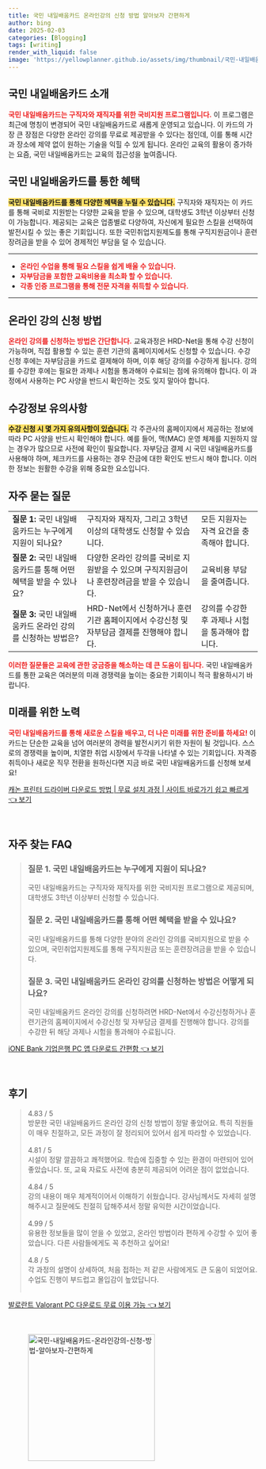 ```yaml
---
title: 국민 내일배움카드 온라인강의 신청 방법 알아보자 간편하게
author: bing
date: 2025-02-03
categories: [Blogging]
tags: [writing]
render_with_liquid: false
image: 'https://yellowplanner.github.io/assets/img/thumbnail/국민-내일배움카드-온라인강의-신청-방법-알아보자-간편하게.webp'
---
```



<h2 id='국민_내일배움카드_소개'>국민 내일배움카드 소개</h2>

<p><b><span style="color: #ee2323;">국민 내일배움카드는 구직자와 재직자를 위한 국비지원 프로그램입니다.</span></b> 이 프로그램은 최근에 명칭이 변경되어 국민 내일배움카드로 새롭게 운영되고 있습니다. 이 카드의 가장 큰 장점은 다양한 온라인 강의를 무료로 제공받을 수 있다는 점인데, 이를 통해 시간과 장소에 제약 없이 원하는 기술을 익힐 수 있게 됩니다. 온라인 교육의 활용이 증가하는 요즘, 국민 내일배움카드는 교육의 접근성을 높여줍니다.</p>

<h2 id='국민_내일배움카드_혜택'>국민 내일배움카드를 통한 혜택</h2>

<p><b><span style="background-color: #ffe066;">국민 내일배움카드를 통해 다양한 혜택을 누릴 수 있습니다.</span></b> 구직자와 재직자는 이 카드를 통해 국비로 지원받는 다양한 교육을 받을 수 있으며, 대학생도 3학년 이상부터 신청이 가능합니다. 제공되는 교육은 업종별로 다양하여, 자신에게 필요한 스킬을 선택하여 발전시킬 수 있는 좋은 기회입니다. 또한 국민취업지원제도를 통해 구직지원금이나 훈련장려금을 받을 수 있어 경제적인 부담을 덜 수 있습니다.</p>

<hr />

<ul>
    <li><b><span style="color: #ee2323;">온라인 수업을 통해 필요 스킬을 쉽게 배울 수 있습니다.</span></b></li>
    <li><b><span style="color: #ee2323;">자부담금을 포함한 교육비용을 최소화 할 수 있습니다.</span></b></li>
    <li><b><span style="color: #ee2323;">각종 인증 프로그램을 통해 전문 자격을 취득할 수 있습니다.</span></b></li>
</ul>

<hr />

<h2 id='온라인_강의_신청_방법'>온라인 강의 신청 방법</h2>

<p><b><span style="color: #ee2323;">온라인 강의를 신청하는 방법은 간단합니다.</span></b> 교육과정은 HRD-Net을 통해 수강 신청이 가능하며, 직접 활용할 수 있는 훈련 기관의 홈페이지에서도 신청할 수 있습니다. 수강 신청 후에는 자부담금을 카드로 결제해야 하며, 이후 해당 강의를 수강하게 됩니다. 강의를 수강한 후에는 필요한 과제나 시험을 통과해야 수료되는 점에 유의해야 합니다. 이 과정에서 사용하는 PC 사양을 반드시 확인하는 것도 잊지 말아야 합니다.</p>

<h2 id='수강정보_유의사항'>수강정보 유의사항</h2>

<p><b><span style="background-color: #ffe066;">수강 신청 시 몇 가지 유의사항이 있습니다.</span></b> 각 주관사의 홈페이지에서 제공하는 정보에 따라 PC 사양을 반드시 확인해야 합니다. 예를 들어, 맥(MAC) 운영 체제를 지원하지 않는 경우가 많으므로 사전에 확인이 필요합니다. 자부담금 결제 시 국민 내일배움카드를 사용해야 하며, 체크카드를 사용하는 경우 잔금에 대한 확인도 반드시 해야 합니다. 이러한 정보는 원활한 수강을 위해 중요한 요소입니다.</p>

<h2 id='자주_묻는_질문'>자주 묻는 질문</h2>

<table>
    <tr>
        <td><b>질문 1:</b> 국민 내일배움카드는 누구에게 지원이 되나요?</td>
        <td>구직자와 재직자, 그리고 3학년 이상의 대학생도 신청할 수 있습니다.</td>
        <td>모든 지원자는 자격 요건을 충족해야 합니다.</td>
    </tr>
    <tr>
        <td><b>질문 2:</b> 국민 내일배움카드를 통해 어떤 혜택을 받을 수 있나요?</td>
        <td>다양한 온라인 강의를 국비로 지원받을 수 있으며 구직지원금이나 훈련장려금을 받을 수 있습니다.</td>
        <td>교육비용 부담을 줄여줍니다.</td>
    </tr>
    <tr>
        <td><b>질문 3:</b> 국민 내일배움카드 온라인 강의를 신청하는 방법은?</td>
        <td>HRD-Net에서 신청하거나 훈련기관 홈페이지에서 수강신청 및 자부담금 결제를 진행해야 합니다.</td>
        <td>강의를 수강한 후 과제나 시험을 통과해야 합니다.</td>
    </tr>
</table>

<p><b><span style="color: #ee2323;">이러한 질문들은 교육에 관한 궁금증을 해소하는 데 큰 도움이 됩니다.</span></b> 국민 내일배움카드를 통한 교육은 여러분의 미래 경쟁력을 높이는 중요한 기회이니 적극 활용하시기 바랍니다.</p>

<h2 id='미래를_위한_노력'>미래를 위한 노력</h2>

<p><b><span style="color: #ee2323;">국민 내일배움카드를 통해 새로운 스킬을 배우고, 더 나은 미래를 위한 준비를 하세요!</span></b> 이 카드는 단순한 교육을 넘어 여러분의 경력을 발전시키기 위한 자원이 될 것입니다. 스스로의 경쟁력을 높이며, 치열한 취업 시장에서 두각을 나타낼 수 있는 기회입니다. 자격증 취득이나 새로운 직무 전환을 원하신다면 지금 바로 국민 내일배움카드를 신청해 보세요!</p>


<p><a class="click-button" title="캐논 프린터 드라이버 다운로드 방법 | 무료 설치 과정 | 사이트 바로가기 쉽고 빠르게" href="https://yellowplanner.github.io/posts/%EC%BA%90%EB%85%BC-%ED%94%84%EB%A6%B0%ED%84%B0-%EB%93%9C%EB%9D%BC%EC%9D%B4%EB%B2%84-%EB%8B%A4%EC%9A%B4%EB%A1%9C%EB%93%9C-%EB%B0%A9%EB%B2%95-%EB%AC%B4%EB%A3%8C-%EC%84%A4%EC%B9%98-%EA%B3%BC%EC%A0%95-%EC%82%AC%EC%9D%B4%ED%8A%B8-%EB%B0%94%EB%A1%9C%EA%B0%80%EA%B8%B0-%EC%89%BD%EA%B3%A0-%EB%B9%A0%EB%A5%B4%EA%B2%8C/" rel="dofollow">캐논 프린터 드라이버 다운로드 방법 | 무료 설치 과정 | 사이트 바로가기 쉽고 빠르게 👈 보기</a></p><br>
<h2 id='자주_찾는_FAQ'>자주 찾는 FAQ</h2>
<div itemscope="" itemtype="https://schema.org/FAQPage">
<blockquote>
<div itemscope="" itemprop="mainEntity" itemtype="https://schema.org/Question">
<h3 itemprop="name">질문 1. 국민 내일배움카드는 누구에게 지원이 되나요?</h3>
<div itemscope="" itemprop="acceptedAnswer" itemtype="https://schema.org/Answer">
<span itemprop="text">
<p>국민 내일배움카드는 구직자와 재직자를 위한 국비지원 프로그램으로 제공되며, 대학생도 3학년 이상부터 신청할 수 있습니다.</p>
</span>
</div>
</div>
<div itemscope="" itemprop="mainEntity" itemtype="https://schema.org/Question">
<h3 itemprop="name">질문 2. 국민 내일배움카드를 통해 어떤 혜택을 받을 수 있나요?</h3>
<div itemscope="" itemprop="acceptedAnswer" itemtype="https://schema.org/Answer">
<span itemprop="text">
<p>국민 내일배움카드를 통해 다양한 분야의 온라인 강의를 국비지원으로 받을 수 있으며, 국민취업지원제도를 통해 구직지원금 또는 훈련장려금을 받을 수 있습니다.</p>
</span>
</div>
</div>
<div itemscope="" itemprop="mainEntity" itemtype="https://schema.org/Question">
<h3 itemprop="name">질문 3. 국민 내일배움카드 온라인 강의를 신청하는 방법은 어떻게 되나요?</h3>
<div itemscope="" itemprop="acceptedAnswer" itemtype="https://schema.org/Answer">
<span itemprop="text">
<p>국민 내일배움카드 온라인 강의를 신청하려면 HRD-Net에서 수강신청하거나 훈련기관의 홈페이지에서 수강신청 및 자부담금 결제를 진행해야 합니다. 강의를 수강한 뒤 해당 과제나 시험을 통과해야 수료됩니다.</p>
</span>
</div>
</div>
</blockquote>
</div>
<p><a class="click-button" title="iONE Bank 기업은행 PC 앱 다운로드 간편함" href="https://yellowplanner.github.io/posts/iONE-Bank-%EA%B8%B0%EC%97%85%EC%9D%80%ED%96%89-PC-%EC%95%B1-%EB%8B%A4%EC%9A%B4%EB%A1%9C%EB%93%9C-%EA%B0%84%ED%8E%B8%ED%95%A8/" rel="dofollow">iONE Bank 기업은행 PC 앱 다운로드 간편함 👈 보기</a></p><br>
<h2 id='후기'>후기</h2>
<div itemscope itemtype="https://schema.org/Product">
  <blockquote>
  <div itemprop="review" itemscope itemtype="https://schema.org/Review">
      <div itemprop="reviewRating" itemscope itemtype="https://schema.org/Rating"> <span itemprop="ratingValue">4.83</span> / <span itemprop="bestRating">5</span> </div>
      <span itemprop="reviewBody">방문한 국민 내일배움카드 온라인 강의 신청 방법이 정말 좋았어요. 특히 직원들이 매우 친절하고, 모든 과정이 잘 정리되어 있어서 쉽게 따라할 수 있었습니다.</span>
  </div>
  <br>
  <div itemprop="review" itemscope itemtype="https://schema.org/Review">
      <div itemprop="reviewRating" itemscope itemtype="https://schema.org/Rating"> <span itemprop="ratingValue">4.81</span> / <span itemprop="bestRating">5</span> </div>
      <span itemprop="reviewBody">시설이 정말 깔끔하고 쾌적했어요. 학습에 집중할 수 있는 환경이 마련되어 있어 좋았습니다. 또, 교육 자료도 사전에 충분히 제공되어 어려운 점이 없었습니다.</span>
  </div>
  <br>
  <div itemprop="review" itemscope itemtype="https://schema.org/Review">
      <div itemprop="reviewRating" itemscope itemtype="https://schema.org/Rating"> <span itemprop="ratingValue">4.84</span> / <span itemprop="bestRating">5</span> </div>
      <span itemprop="reviewBody">강의 내용이 매우 체계적이어서 이해하기 쉬웠습니다. 강사님께서도 자세히 설명해주시고 질문에도 친절히 답해주셔서 정말 유익한 시간이었습니다.</span>
  </div>
  <br>
  <div itemprop="review" itemscope itemtype="https://schema.org/Review">
      <div itemprop="reviewRating" itemscope itemtype="https://schema.org/Rating"> <span itemprop="ratingValue">4.99</span> / <span itemprop="bestRating">5</span> </div>
      <span itemprop="reviewBody">유용한 정보들을 많이 얻을 수 있었고, 온라인 방법이라 편하게 수강할 수 있어 좋았습니다. 다른 사람들에게도 꼭 추천하고 싶어요!</span>
  </div>
  <br>
  <div itemprop="review" itemscope itemtype="https://schema.org/Review">
      <div itemprop="reviewRating" itemscope itemtype="https://schema.org/Rating"> <span itemprop="ratingValue">4.8</span> / <span itemprop="bestRating">5</span> </div>
      <span itemprop="reviewBody">각 과정의 설명이 상세하여, 처음 접하는 저 같은 사람에게도 큰 도움이 되었어요. 수업도 진행이 부드럽고 몰입감이 높았답니다.</span>
  </div>
  <br>
  </blockquote>
</div>
<p><a class="click-button" title="발로란트 Valorant PC 다운로드 무료 이용 가능" href="https://yellowplanner.github.io/posts/%EB%B0%9C%EB%A1%9C%EB%9E%80%ED%8A%B8-Valorant-PC-%EB%8B%A4%EC%9A%B4%EB%A1%9C%EB%93%9C-%EB%AC%B4%EB%A3%8C-%EC%9D%B4%EC%9A%A9-%EA%B0%80%EB%8A%A5/" rel="dofollow">발로란트 Valorant PC 다운로드 무료 이용 가능 👈 보기</a></p><br>
<figure class="image"><img src="https://yellowplanner.github.io/assets/img/thumbnail/국민-내일배움카드-온라인강의-신청-방법-알아보자-간편하게.webp" alt="국민-내일배움카드-온라인강의-신청-방법-알아보자-간편하게" width="256" height="256"></figure>